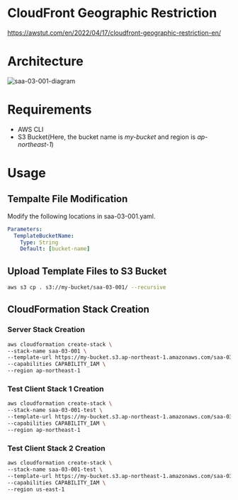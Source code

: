# CloudFront Geographic Restriction

https://awstut.com/en/2022/04/17/cloudfront-geographic-restriction-en/

# Architecture

![saa-03-001-diagram](https://user-images.githubusercontent.com/84276199/208523419-da8fe00a-c0da-46e7-befe-19c50c5345ca.png)

# Requirements

* AWS CLI
* S3 Bucket(Here, the bucket name is *my-bucket* and region is *ap-northeast-1*)

# Usage

## Tempalte File Modification

Modify the following locations in saa-03-001.yaml.

```yaml
Parameters:
  TemplateBucketName:
    Type: String
    Default: [bucket-name]
```

## Upload  Template Files to S3 Bucket

```bash
aws s3 cp . s3://my-bucket/saa-03-001/ --recursive
```

## CloudFormation Stack Creation

### Server Stack Creation

```bash
aws cloudformation create-stack \
--stack-name saa-03-001 \
--template-url https://my-bucket.s3.ap-northeast-1.amazonaws.com/saa-03-001/saa-03-001.yaml \
--capabilities CAPABILITY_IAM \
--region ap-northeast-1
```

### Test Client Stack 1 Creation

```bash
aws cloudformation create-stack \
--stack-name saa-03-001-test \
--template-url https://my-bucket.s3.ap-northeast-1.amazonaws.com/saa-03-001/saa-03-001-test.yaml \
--capabilities CAPABILITY_IAM \
--region ap-northeast-1
```

### Test Client Stack 2 Creation

```bash
aws cloudformation create-stack \
--stack-name saa-03-001-test \
--template-url https://my-bucket.s3.ap-northeast-1.amazonaws.com/saa-03-001/saa-03-001-test.yaml \
--capabilities CAPABILITY_IAM \
--region us-east-1
```
